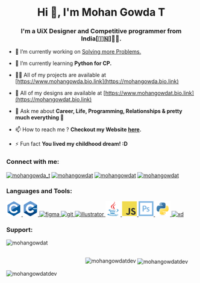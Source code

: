 <h1 align="center">Hi 👋, I'm Mohan Gowda T</h1>
<h3 align="center">I'm a UiX Designer and Competitive programmer from India[🇮🇳]🧑‍💻.</h3>

- 🔭 I’m currently working on [Solving more Problems.](https://www.mohangowda.bio.link)

- 🌱 I’m currently learning **Python for CP.**

- 👨‍💻 All of my projects are available at [https://www.mohangowda.bio.link](https://mohangowda.bio.link)

- 🎨 All of my designs are available at [https://www.mohangowdat.bio.link](https://mohangowdat.bio.link)

- 💬 Ask me about **Career, Life, Programming, Relationships & pretty much everything 🖤**

- 📫 How to reach me ? **Checkout my Website [here](https://www.mohangowda.bio.link).**

- ⚡ Fun fact **You lived my childhood dream! :D**

<h3 align="left">Connect with me:</h3>
<p align="left">
<a href="https://twitter.com/mohangowda_t" target="blank"><img align="center" src="https://raw.githubusercontent.com/rahuldkjain/github-profile-readme-generator/master/src/images/icons/Social/twitter.svg" alt="mohangowda_t" height="30" width="40" /></a>
<a href="https://linkedin.com/in/mohangowdat" target="blank"><img align="center" src="https://raw.githubusercontent.com/rahuldkjain/github-profile-readme-generator/master/src/images/icons/Social/linked-in-alt.svg" alt="mohangowdat" height="30" width="40" /></a>
<a href="https://dribbble.com/mohangowdat" target="blank"><img align="center" src="https://raw.githubusercontent.com/rahuldkjain/github-profile-readme-generator/master/src/images/icons/Social/dribbble.svg" alt="mohangowdat" height="30" width="40" /></a>
<a href="https://www.behance.net/mohangowdat" target="blank"><img align="center" src="https://raw.githubusercontent.com/rahuldkjain/github-profile-readme-generator/master/src/images/icons/Social/behance.svg" alt="mohangowdat" height="30" width="40" /></a>
</p>

<h3 align="left">Languages and Tools:</h3>
<p align="left"> <a href="https://www.cprogramming.com/" target="_blank" rel="noreferrer"> <img src="https://raw.githubusercontent.com/devicons/devicon/master/icons/c/c-original.svg" alt="c" width="40" height="40"/> </a> <a href="https://www.w3schools.com/cpp/" target="_blank" rel="noreferrer"> <img src="https://raw.githubusercontent.com/devicons/devicon/master/icons/cplusplus/cplusplus-original.svg" alt="cplusplus" width="40" height="40"/> </a> <a href="https://www.figma.com/" target="_blank" rel="noreferrer"> <img src="https://www.vectorlogo.zone/logos/figma/figma-icon.svg" alt="figma" width="40" height="40"/> </a> <a href="https://git-scm.com/" target="_blank" rel="noreferrer"> <img src="https://www.vectorlogo.zone/logos/git-scm/git-scm-icon.svg" alt="git" width="40" height="40"/> </a> <a href="https://www.adobe.com/in/products/illustrator.html" target="_blank" rel="noreferrer"> <img src="https://www.vectorlogo.zone/logos/adobe_illustrator/adobe_illustrator-icon.svg" alt="illustrator" width="40" height="40"/> </a> <a href="https://www.java.com" target="_blank" rel="noreferrer"> <img src="https://raw.githubusercontent.com/devicons/devicon/master/icons/java/java-original.svg" alt="java" width="40" height="40"/> </a> <a href="https://developer.mozilla.org/en-US/docs/Web/JavaScript" target="_blank" rel="noreferrer"> <img src="https://raw.githubusercontent.com/devicons/devicon/master/icons/javascript/javascript-original.svg" alt="javascript" width="40" height="40"/> </a> <a href="https://www.photoshop.com/en" target="_blank" rel="noreferrer"> <img src="https://raw.githubusercontent.com/devicons/devicon/master/icons/photoshop/photoshop-line.svg" alt="photoshop" width="40" height="40"/> </a> <a href="https://www.python.org" target="_blank" rel="noreferrer"> <img src="https://raw.githubusercontent.com/devicons/devicon/master/icons/python/python-original.svg" alt="python" width="40" height="40"/> </a> <a href="https://www.adobe.com/products/xd.html" target="_blank" rel="noreferrer"> <img src="https://cdn.worldvectorlogo.com/logos/adobe-xd.svg" alt="xd" width="40" height="40"/> </a> </p>

<h3 align="left">Support:</h3>
<p><a href="https://www.buymeacoffee.com/mohangowdat"> <img align="left" src="https://cdn.buymeacoffee.com/buttons/v2/default-yellow.png" height="50" width="210" alt="mohangowdat" /></a></p><br><br>

<p><img align="left" src="https://github-readme-stats.vercel.app/api/top-langs?username=mohangowdatdev&show_icons=true&locale=en&layout=compact" alt="mohangowdatdev" /></p>

<p>&nbsp;<img align="center" src="https://github-readme-stats.vercel.app/api?username=mohangowdatdev&show_icons=true&locale=en" alt="mohangowdatdev" /></p>

<p><img align="center" src="https://github-readme-streak-stats.herokuapp.com/?user=mohangowdatdev&" alt="mohangowdatdev" /></p>
